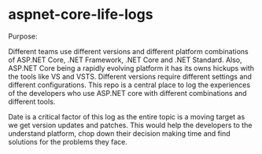 # aspnet-core-life-logs
Purpose:

Different teams use different versions and different platform combinations of ASP.NET Core, .NET Framework, .NET Core and .NET Standard. Also, ASP.NET Core being a rapidly evolving platform it has its owns hickups with the tools like VS and VSTS. Different versions require different settings and different configurations. This repo is a central place to log the experiences of the developers who use ASP.NET core with different combinations and different tools. 

Date is a critical factor of this log as the entire topic is a moving target as we get version updates and patches. This would help the developers to the understand platform, chop down their decision making time and find solutions for the problems they face.
